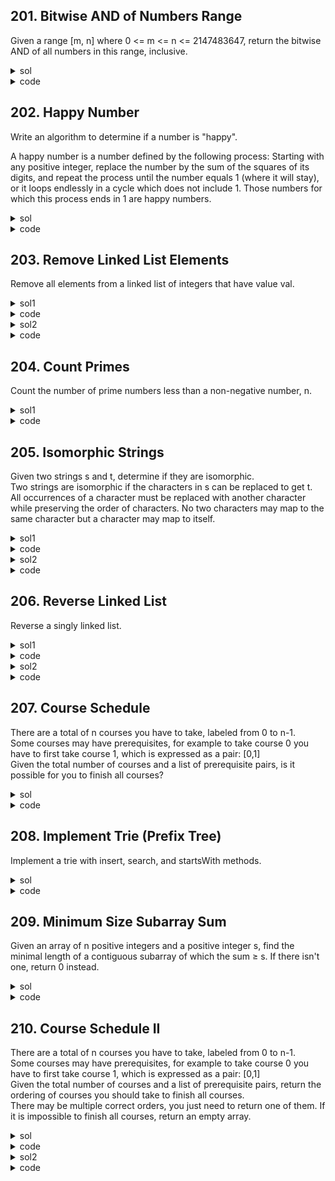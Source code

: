 ## 201. Bitwise AND of Numbers Range
Given a range [m, n] where 0 <= m <= n <= 2147483647, return the bitwise AND of all numbers in this range, inclusive.

<details><summary>sol</summary>
<p>

#### brute force time = O(n), good sol time = O(1). sol : while m > n, right shift one bit. from xxx0.....  to xxx1..... , must include two numbers differs in the last bit, leading to one more zero. 

</p></details>

<details><summary>code</summary>
<p>

```python
class Solution(object):
    def rangeBitwiseAnd(self, m, n):
        """
        :type m: int
        :type n: int
        :rtype: int
        """
        #101, 110, 111 -> 100
        #O(n) brute force TLE
        zeroes = 0
        while m != n:
            if m == 0:
                return 0
            m >>= 1
            n >>= 1
            zeroes += 1
        return m << zeroes
```
</p></details>

## 202. Happy Number
Write an algorithm to determine if a number is "happy".  

A happy number is a number defined by the following process: Starting with any positive integer, replace the number by the sum of the squares of its digits, and repeat the process until the number equals 1 (where it will stay), or it loops endlessly in a cycle which does not include 1. Those numbers for which this process ends in 1 are happy numbers.

<details><summary>sol</summary>
<p>

#### fast and slow. time=O(n), space=O(1). 

</p></details>

<details><summary>code</summary>
<p>

```python
class Solution:
    def isHappy(self, n: int) -> bool:
        def nextHappy(num):
            res = 0
            while num > 0:
                res += (num % 10) ** 2
                num =  num // 10
            return res
        fast = slow = n
        while True:
            fast = nextHappy(fast)
            fast = nextHappy(fast)
            slow = nextHappy(slow)
            if slow == fast:
                break
        return slow == 1

```
</p></details>

## 203. Remove Linked List Elements
Remove all elements from a linked list of integers that have value val.  

<details><summary>sol1</summary>
<p>

#### intuitive dummy head, O(1) space O(n) time, good enough

</p></details>

<details><summary>code</summary>
<p>

```python
class Solution(object):
    def removeElements(self, head, val):
        """
        :type head: ListNode
        :type val: int
        :rtype: ListNode
        """
        dummy = node = ListNode(0)
        while head:
            if head.val != val:
                node.next = head
                node = node.next
            head = head.next
        node.next = None
        return dummy.next
```
</p></details>

<details><summary>sol2</summary>
<p>

#### beautiful recursive. time=O(n), space=O(n)

</p></details>

<details><summary>code</summary>
<p>

```python
    def removeElements(self, head, val):
        """
        :type head: ListNode
        :type val: int
        :rtype: ListNode
        """
        if head == None:
            return None
        head.next = self.removeElements(head.next, val)
        return head.next if head.val == val else head
```
</p></details>

## 204. Count Primes
Count the number of prime numbers less than a non-negative number, n.  

<details><summary>sol1</summary>
<p>

#### O(1) space, brute force calling isPrime will TLE. sol : eliminating multiplies of primes, fastest. space=O(n), time=???

</p></details>

<details><summary>code</summary>
<p>

```python
    def countPrimes(self, n: int) -> int:
        # eliminate prime's mutiples
        if n <= 2:
            return 0
        isPrime = [1] * n
        isPrime[0], isPrime[1] = 0, 0
        i = 2
        while i * i < n:
            if isPrime[i] == 1:
                j = i * 2
                while j < n:
                    isPrime[j] = 0
                    j += i
            i += 1
        return sum(isPrime)
```
</p></details>

## 205. Isomorphic Strings
Given two strings s and t, determine if they are isomorphic.  
Two strings are isomorphic if the characters in s can be replaced to get t.  
All occurrences of a character must be replaced with another character while preserving the order of characters. No two characters may map to the same character but a character may map to itself.  

<details><summary>sol1</summary>
<p>

#### dictionary, note that two keys can't have same value. time=O(max(lens,lent)), space=O(max(lens, lent))

</p></details>

<details><summary>code</summary>
<p>

```python
class Solution(object):
    def isIsomorphic(self, s, t):
        """
        :type s: str
        :type t: str
        :rtype: bool
        """
        d = {}
        for i, ch in enumerate(s):
            if ch in d and d[ch] != t[i]:
                return False
            if ch not in d and t[i] in d.values():
                return False
            d[ch] = t[i]
        return True
```
</p></details>

<details><summary>sol2</summary>
<p>

#### use zip to compress s and t, one line. time=O(max(lens,lent)), space=O(max(lens, lent))

</p></details>

<details><summary>code</summary>
<p>

```python
    def isIsomorphic2(self, s, t):
        print(set(zip(s,t)))
        return len(set(zip(s,t))) == len(set(s)) == len(set(t))
```
</p></details>

## 206. Reverse Linked List
Reverse a singly linked list.  

<details><summary>sol1</summary>
<p>

#### iteratively, easy. time=O(n), space=O(1)

</p></details>

<details><summary>code</summary>
<p>

```python
class Solution(object):
    def reverseList(self, head):
        """
        :type head: ListNode
        :rtype: ListNode
        """
        #iterative
        dummy = ListNode(0)
        while head:
            nxt = dummy.next
            dummy.next = head
            head = head.next
            dummy.next.next = nxt
        return dummy.next
```
</p></details>

<details><summary>sol2</summary>
<p>

#### recursively, cool. point head.next.next = head. ex: 1-2-3, point 3's next to 2. Then modify head.next to None. time=O(n), space=O(n)

</p></details>

<details><summary>code</summary>
<p>

```python
    def reverseList2(self, head):
        """
        :type head: ListNode
        :rtype: ListNode
        """
        if not head or not head.next:
            return head
        newHead = self.reverseList(head.next)
        #WOW!!
        head.next.next = head
        head.next = None
        return newHead
```
</p></details>

## 207. Course Schedule
There are a total of n courses you have to take, labeled from 0 to n-1.  
Some courses may have prerequisites, for example to take course 0 you have to first take course 1, which is expressed as a pair: [0,1]  
Given the total number of courses and a list of prerequisite pairs, is it possible for you to finish all courses?  

<details><summary>sol</summary>
<p>

#### topological sort, use visited and inDegree to find the new start(with inDegree == 0). if can't find : all courses have prerequisite, GG. time=O(prerequisite^2), space=O(courses)

</p></details>

<details><summary>code</summary>
<p>

```python
class Solution:
    def canFinish(self, numCourses: int, prerequisites: List[List[int]]) -> bool:
        inDegree = [0] * numCourses
        used = set()
        for p in prerequisites:
            inDegree[p[0]] += 1
        while sum(inDegree) > 0:
            index = -1
            for i, d in enumerate(inDegree):
                if d == 0 and i not in used:
                    index = i
                    used.add(i)
                    break
            #all course have a prerequisite, nowhere to start
            if index == -1:
                return False
            for p in prerequisites:
                if p[1] == index:
                    inDegree[p[0]] -= 1
        return True
```
</p></details>

## 208. Implement Trie (Prefix Tree)
Implement a trie with insert, search, and startsWith methods. 

<details><summary>sol</summary>
<p>

#### a TrieNode instance should contain: children(a dictionary where key=letter, value=TrieNode), isEnd(bool). space=O(26^maxlen), time=O(len) for each operation.

</p></details>

<details><summary>code</summary>
<p>

```python
class TrieNode(object):
    def __init__(self):
        self.children = {}
        self.isEnd = False
        
class Trie(object):

    def __init__(self):
        """
        Initialize your data structure here.
        """
        self.root = TrieNode()

    def insert(self, word):
        """
        Inserts a word into the trie.
        :type word: str
        :rtype: None
        """
        node = self.root
        for letter in word:
            if letter not in node.children:
                node.children[letter] = TrieNode()
            node = node.children[letter]
        node.isEnd = True
        

    def search(self, word):
        """
        Returns if the word is in the trie.
        :type word: str
        :rtype: bool
        """
        node = self.root
        for letter in word:
            if letter not in node.children:
                return False
            node = node.children[letter]
        return node.isEnd
        

    def startsWith(self, prefix):
        """
        Returns if there is any word in the trie that starts with the given prefix.
        :type prefix: str
        :rtype: bool
        """
        node = self.root
        for letter in prefix:
            if letter not in node.children:
                return False
            node = node.children[letter]
        return True
```
</p></details>

## 209. Minimum Size Subarray Sum
Given an array of n positive integers and a positive integer s, find the minimal length of a contiguous subarray of which the sum ≥ s. If there isn't one, return 0 instead.  

<details><summary>sol</summary>
<p>

#### 2 pointers left and right, time=O(n), space=O(1). // sol2 : binary search, time=O(nlogn), space=O(n), use a list to record the accumulative sum, not implemented

</p></details>

<details><summary>code</summary>
<p>

```python
class Solution(object):
    def minSubArrayLen(self, s, nums):
        """
        :type s: int
        :type nums: List[int]
        :rtype: int
        """
        if not nums or sum(nums) < s:
            return 0
        left = right = 0
        res = float('inf')
        cur_sum = nums[0]
        while left < len(nums):
            # WA: Be careful with the right upper bound
            while cur_sum < s and right < len(nums)-1:
                right += 1
                cur_sum += nums[right]
            if cur_sum >= s:
                res = min(res, right-left+1)
            left += 1
            cur_sum -= nums[left-1]
        return res
```
</p></details>

## 210. Course Schedule II
There are a total of n courses you have to take, labeled from 0 to n-1.  
Some courses may have prerequisites, for example to take course 0 you have to first take course 1, which is expressed as a pair: [0,1]  
Given the total number of courses and a list of prerequisite pairs, return the ordering of courses you should take to finish all courses.  
There may be multiple correct orders, you just need to return one of them. If it is impossible to finish all courses, return an empty array.  

<details><summary>sol</summary>
<p>

#### topological sort, time=O(E+V), space=O(E+V), use a stack of inDegree == 0 to select next one.

</p></details>

<details><summary>code</summary>
<p>

```python
class Solution(object):
    def findOrder(self, numCourses, prerequisites):
        """
        :type numCourses: int
        :type prerequisites: List[List[int]]
        :rtype: List[int]
        """
        # topological sort
        inDegree = [0] * numCourses
        neighbors = {}
        zero_inDegree = []
        res = []
        for p in prerequisites:
            inDegree[p[0]] += 1
            neighbors[p[1]] = neighbors.get(p[1], []) + [p[0]]
        for i, d in enumerate(inDegree):
            if d == 0:
                zero_inDegree.append(i)
        while zero_inDegree:
            cur = zero_inDegree.pop()
            res.append(cur)
            if cur in neighbors:
                for n in neighbors[cur]:
                    inDegree[n] -= 1
                    if inDegree[n] == 0:
                        zero_inDegree.append(n)
        return res if len(res) == numCourses else []
```
</p></details>

<details><summary>sol2</summary>
<p>

#### DFS, time=O(V+E), space=O(V+E), build the adjacency matrix, dfs the white nodes, meet grey nodes during DFS->cycle.

</p></details>

<details><summary>code</summary>
<p>

```python
def findOrder2(self, numCourses, prerequisites):
        """
        :type numCourses: int
        :type prerequisites: List[List[int]]
        :rtype: List[int]
        """
        # dfs
        adj_list = {}
        for dst, src in prerequisites:
            adj_list[src] = adj_list.get(src, []) + [dst]
        # white:0, grey:1, black:2
        color = [0] * numCourses
        self.possible = True
        self.res = []
        def dfs(node):
            if not self.possible:
                return
            if node in adj_list:
                for neighbor in adj_list[node]:
                    if color[neighbor] == 0:
                        color[neighbor] = 1
                        dfs(neighbor)
                    elif color[neighbor] == 1:
                        # exist cycle
                        self.possible = False
                        return
            color[node] = 2
            self.res = [node] + self.res
            return
        for node in range(numCourses):
            if color[node] == 0:
                dfs(node)
        return self.res if self.possible else []
```
</p></details>
